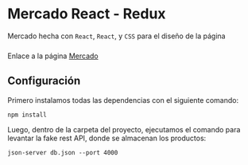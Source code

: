 # Mercado React - Redux

Mercado hecha con `React`, `React`, y `CSS` para el diseño de la página
###
Enlace a la página [Mercado](https://auth-crud-redux-react.herokuapp.com/)

## Configuración

Primero instalamos todas las dependencias con el siguiente comando:
``` 
npm install
```

Luego, dentro de la carpeta del proyecto, ejecutamos el comando para levantar la fake rest API, donde se almacenan los productos:

```
json-server db.json --port 4000
```